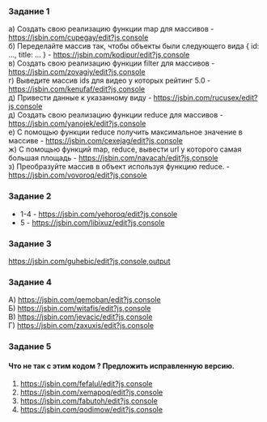 ### Задание 1  
a) Создать свою реализацию функции map для массивов - https://jsbin.com/cupegay/edit?js,console   
б) Переделайте массив так, чтобы объекты были следующего вида { id: …, title: … } - https://jsbin.com/kodipur/edit?js,console  
в) Создать свою реализацию функции filter для массивов - https://jsbin.com/zovagiy/edit?js,console  
г) Выведите массив ids для видео у которых рейтинг 5.0 - https://jsbin.com/kenufaf/edit?js,console  
д) Привести данные к указанному виду - https://jsbin.com/rucusex/edit?js,console  
д) Создать свою реализацию функции reduce для массивов - https://jsbin.com/yanojek/edit?js,console  
е) С помощью функции reduce получить максимальное значение в массиве - https://jsbin.com/cexejag/edit?js,console  
ж) С помощью функций map, reduce, вывести url у которого самая большая площадь - https://jsbin.com/navacah/edit?js,console  
з) Преобразуйте массив в объект используя функцию reduce. - https://jsbin.com/vovoroq/edit?js,console  
  
### Задание 2   
* 1-4 - https://jsbin.com/yehoroq/edit?js,console   
* 5 - https://jsbin.com/libixuz/edit?js,console    
  
### Задание 3
https://jsbin.com/guhebic/edit?js,console,output   
  
### Задание 4
A) https://jsbin.com/qemoban/edit?js,console  
Б) https://jsbin.com/witafis/edit?js,console  
В) https://jsbin.com/jevacic/edit?js,console  
Г) https://jsbin.com/zaxuxis/edit?js,console  

### Задание 5
#### Что не так с этим кодом ? Предложить исправленную версию.  
1) https://jsbin.com/fefalul/edit?js,console  
2) https://jsbin.com/xemapoq/edit?js,console  
3) https://jsbin.com/fabutoh/edit?js,console  
4) https://jsbin.com/qodimow/edit?js,console  


